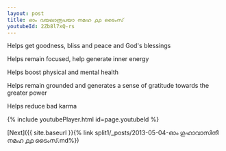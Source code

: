 ```yaml
---
layout: post
title: ഓം വയലാരൂപയാ നമഹ ൧൧ ടൈംസ്
youtubeId: 2Zb8l7xQ-rs
---
```

 
 
Helps get goodness, bliss and peace and God's blessings
 
Helps remain focused, help generate inner energy 
 
Helps boost physical and mental health 
 
Helps remain grounded and generates a sense of gratitude towards the greater power 
 
Helps reduce bad karma
 
 
 
 


{% include youtubePlayer.html id=page.youtubeId %}
 
[Next]({{ site.baseurl }}{% link  split1/_posts/2013-05-04-ഓം ഗുഹാവാസിനീ നമഹ ൧൧ ടൈംസ്.md%})
 
